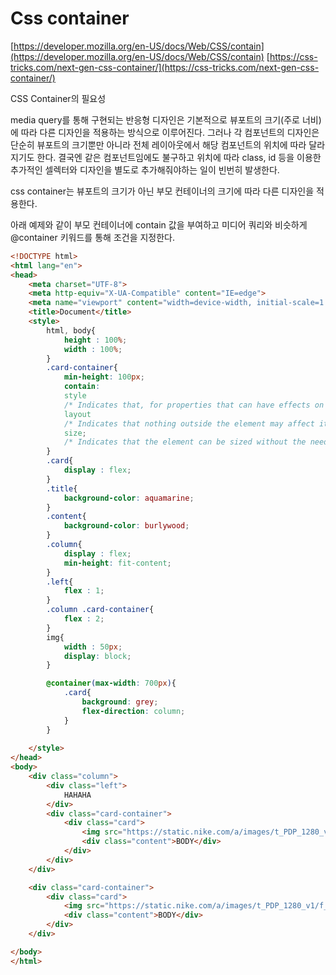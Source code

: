 <!-- link: https://www.notion.so/Css-container-bc59a89287d54116b80a857684d6725c -->

# Css container

[https://developer.mozilla.org/en-US/docs/Web/CSS/contain](https://developer.mozilla.org/en-US/docs/Web/CSS/contain)
[https://css-tricks.com/next-gen-css-container/](https://css-tricks.com/next-gen-css-container/)

CSS Container의 필요성

media query를 통해 구현되는 반응형 디자인은 기본적으로 뷰포트의 크기(주로 너비)에 따라 다른 디자인을 적용하는 방식으로 이루어진다. 그러나 각 컴포넌트의 디자인은 단순히 뷰포트의 크기뿐만 아니라 전체 레이아웃에서 해당 컴포넌트의 위치에 따라 달라지기도 한다. 결국엔 같은 컴포넌트임에도 불구하고 위치에 따라 class, id 등을 이용한 추가적인 셀렉터와 디자인을 별도로 추가해줘야하는 일이 빈번히 발생한다.

css container는 뷰포트의 크기가 아닌 부모 컨테이너의 크기에 따라 다른 디자인을 적용한다.

아래 예제와 같이 부모 컨테이너에 contain 값을 부여하고 미디어 쿼리와 비슷하게 @container 키워드를 통해 조건을 지정한다. 

```html
<!DOCTYPE html>
<html lang="en">
<head>
    <meta charset="UTF-8">
    <meta http-equiv="X-UA-Compatible" content="IE=edge">
    <meta name="viewport" content="width=device-width, initial-scale=1.0">
    <title>Document</title>
    <style>
        html, body{
            height : 100%;
            width : 100%;
        }
        .card-container{
            min-height: 100px;
            contain: 
            style
            /* Indicates that, for properties that can have effects on more than just an element and its descendants, those effects don't escape the containing element. Note that this value is marked "at-risk" in the spec and may not be supported everywhere. */
            layout
            /* Indicates that nothing outside the element may affect its internal layout and vice versa. */
            size;
            /* Indicates that the element can be sized without the need to examine its descendants' sizes. */
        }
        .card{
            display : flex;
        }
        .title{
            background-color: aquamarine;
        }
        .content{
            background-color: burlywood;
        }
        .column{
            display : flex;
            min-height: fit-content;
        }
        .left{
            flex : 1;
        }
        .column .card-container{
            flex : 2;
        }
        img{
            width : 50px;
            display: block;
        }

        @container(max-width: 700px){
            .card{
                background: grey;
                flex-direction: column;
            }
        }
      
    </style>
</head>
<body>
    <div class="column">
        <div class="left">
            HAHAHA
        </div>
        <div class="card-container">
            <div class="card">
                <img src="https://static.nike.com/a/images/t_PDP_1280_v1/f_auto,q_auto:eco/dd550016-2b59-4904-91d0-13d7a75106e9/jordan-jumpman-2021-pf-basketball-shoe-X3gQBM.png" class="title">TITLE</div>
                <div class="content">BODY</div>
            </div>
        </div>
    </div>

    <div class="card-container">
        <div class="card">
            <img src="https://static.nike.com/a/images/t_PDP_1280_v1/f_auto,q_auto:eco/dd550016-2b59-4904-91d0-13d7a75106e9/jordan-jumpman-2021-pf-basketball-shoe-X3gQBM.png" class="title">TITLE</div>
            <div class="content">BODY</div>
        </div>
    </div>

</body>
</html>
```
